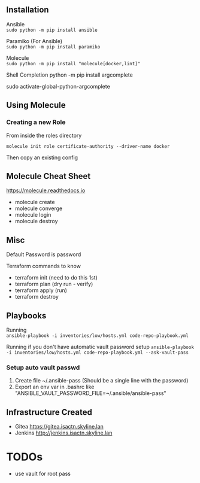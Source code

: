 ## Installation
Ansible  
```sudo python -m pip install ansible```

Paramiko (For Ansible)  
```sudo python -m pip install paramiko```

Molecule  
```sudo python -m pip install "molecule[docker,lint]"```

Shell Completion
python -m pip install argcomplete

sudo activate-global-python-argcomplete


## Using Molecule 
### Creating a new Role
From inside the roles directory

```
molecule init role certificate-authority --driver-name docker
```

Then copy an existing config  

## Molecule Cheat Sheet
https://molecule.readthedocs.io
- molecule create
- molecule converge
- molecule login
- molecule destroy
## Misc
Default Password is password


Terraform commands to know  
- terraform init (need to do this 1st)
- terraform plan (dry run - verify)
- terraform apply (run)
- terraform destroy



## Playbooks
Running  
```ansible-playbook -i inventories/low/hosts.yml code-repo-playbook.yml```

Running if you don't have automatic vault password setup
```ansible-playbook -i inventories/low/hosts.yml code-repo-playbook.yml --ask-vault-pass```


### Setup auto vault passwd
1. Create file ~/.ansible-pass (Should be a single line with the password)
2. Export an env var in .bashrc like "ANSIBLE_VAULT_PASSWORD_FILE=~/.ansible/ansible-pass"


## Infrastructure Created
- Gitea https://gitea.isactn.skyline.lan
- Jenkins http://jenkins.isactn.skyline.lan
# TODOs
- use vault for root pass